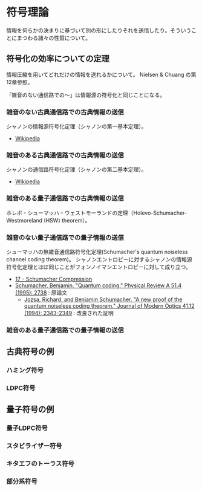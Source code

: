 # 符号理論
情報を何らかの決まりに基づいて別の形にしたりそれを送信したり。そういうことにまつわる諸々の性質について。

## 符号化の効率についての定理
情報圧縮を用いてどれだけの情報を送れるかについて。
Nielsen & Chuang の第12章参照。

「雑音のない通信路での～」は情報源の符号化と同じことになる。

### 雑音のない古典通信路での古典情報の送信
シャノンの情報源符号化定理（シャノンの第一基本定理）。

- [Wikipedia](https://ja.wikipedia.org/wiki/%E3%82%B7%E3%83%A3%E3%83%8E%E3%83%B3%E3%81%AE%E6%83%85%E5%A0%B1%E6%BA%90%E7%AC%A6%E5%8F%B7%E5%8C%96%E5%AE%9A%E7%90%86)

### 雑音のある古典通信路での古典情報の送信
シャノンの通信路符号化定理（シャノンの第二基本定理）。

- [Wikipedia](https://ja.wikipedia.org/wiki/%E3%82%B7%E3%83%A3%E3%83%8E%E3%83%B3%E3%81%AE%E9%80%9A%E4%BF%A1%E8%B7%AF%E7%AC%A6%E5%8F%B7%E5%8C%96%E5%AE%9A%E7%90%86)

### 雑音のある量子通信路での古典情報の送信
ホレボ゠シューマッハ゠ウェストモーランドの定理（Holevo-Schumacher-Westmoreland (HSW) theorem）。

### 雑音のない量子通信路での量子情報の送信
シューマッハの無雑音通信路符号化定理(Schumacher's quantum noiseless channel coding theorem)。
シャノンエントロピーに対するシャノンの情報源符号化定理とほぼ同じことがフォンノイマンエントロピーに対して成り立つ。

- [17 - Schumacher Compression](https://www.cambridge.org/core/books/quantum-information-theory/schumacher-compression/A117762BB465922CC2D01FE724F493F2)
- [Schumacher, Benjamin. "Quantum coding." Physical Review A 51.4 (1995): 2738](https://journals.aps.org/pra/pdf/10.1103/PhysRevA.51.2738) : 原論文
  - [Jozsa, Richard, and Benjamin Schumacher. "A new proof of the quantum noiseless coding theorem." Journal of Modern Optics 41.12 (1994): 2343-2349](https://www.tandfonline.com/doi/abs/10.1080/09500349414552191) : 改良された証明

### 雑音のある量子通信路での量子情報の送信


## 古典符号の例
### ハミング符号
### LDPC符号

## 量子符号の例
### 量子LDPC符号
### スタビライザー符号
### キタエフのトーラス符号
### 部分系符号
